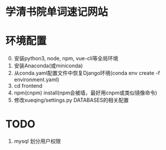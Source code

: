 # 学清书院单词速记网站

# 环境配置
0. 安装python3, node, npm, vue-cli等全局环境
1. 安装Anaconda(或miniconda)
2. 从conda.yaml配置文件中恢复Django环境(conda env create -f environment.yaml)
3. cd frontend
4. npm(cnpm) install(npm会被墙，最好用cnpm或类似镜像命令)
5. 修改xueqing/settings.py DATABASES的相关配置

# TODO
1. mysql 划分用户权限
